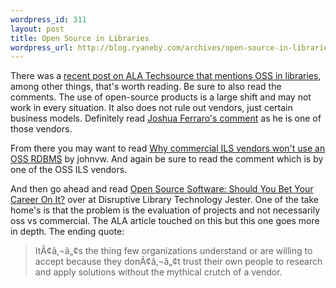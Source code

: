 ```yaml
--- 
wordpress_id: 311
layout: post
title: Open Source in Libraries
wordpress_url: http://blog.ryaneby.com/archives/open-source-in-libraries-2/
---
```

There was a <a href="http://www.techsource.ala.org/blog/2006/07/its-too-darn-hot-a-curmudgeons-asides.html">recent post on ALA Techsource that mentions OSS in libraries</a>, among other things, that's worth reading. Be sure to also read the comments. The use of open-source products is a large shift and may not work in every situation. It also does not rule out vendors, just certain business models. Definitely read <a href="http://www.techsource.ala.org/blog/2006/07/its-too-darn-hot-a-curmudgeons-asides.html#1000485">Joshua Ferraro's comment</a> as he is one of those vendors.

From there you may want to read <a href="http://jonvw.com/articles/2005/11/22/why-commercial-ils-vendors-wont-use-an-oss-rdbms">Why commercial ILS vendors won't use an OSS RDBMS</a> by johnvw. And again be sure to read the comment which is by one of the OSS ILS vendors.

And then go ahead and read <a href="http://dltj.org/2006/07/bet-your-career-on-opensource/">Open Source Software: Should You Bet Your Career On It?</a> over at Disruptive Library Technology Jester. One of the take home's is that the problem is the evaluation of projects and not necessarily oss vs commercial. The ALA article touched on this but this one goes more in depth. The ending quote:

<blockquote>ItÃ¢â‚¬â„¢s the thing few organizations understand or are willing to accept because they donÃ¢â‚¬â„¢t trust their own people to research and apply solutions without the mythical crutch of a vendor.</blockquote>
